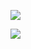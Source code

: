 ![](http://www.plantuml.com/plantuml/proxy?cache=no&src=https://raw.githubusercontent.com/ip-85/robin/master/docs/UC/Guest/signup.puml)

![](http://www.plantuml.com/plantuml/proxy?cache=no&src=https://raw.githubusercontent.com/ip-85/robin/master/docs/UC/Guest/login.puml)

